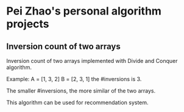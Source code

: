Pei Zhao's personal algorithm projects
===

Inversion count of two arrays
---

Inversion count of two arrays implemented with Divide and Conquer
algorithm.

Example:
A = [1, 3, 2]
B = [2, 3, 1]
the #inversions is 3.

The smaller #inversions, the more similar of the two arrays.

This algorithm can be used for recommendation system.

